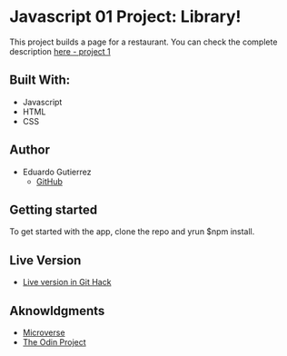 # Javascript 01 Project: Library!

This project builds a page for a restaurant. You can check the complete description [here - project 1](https://www.theodinproject.com/courses/javascript/lessons/restaurant-page)

## Built With:

- Javascript
- HTML
- CSS

## Author

- Eduardo Gutierrez 
  - [GitHub](https://github.com/fedgut/)


## Getting started

To get started with the app, clone the repo and yrun $npm install.

## Live Version
  - [Live version in Git Hack](https://raw.githack.com/fedgut/restaurant_page/index/dist/index.html)

## Aknowldgments

- [Microverse](https://www.microverse.org/)
- [The Odin Project](https://www.theodinproject.com)
